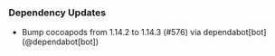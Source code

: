 ### Dependency Updates
* Bump cocoapods from 1.14.2 to 1.14.3 (#576) via dependabot[bot] (@dependabot[bot])
